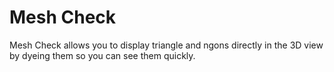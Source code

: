 # Mesh Check

Mesh Check allows you to display triangle and ngons directly in the 3D view by
dyeing them so you can see them quickly.
